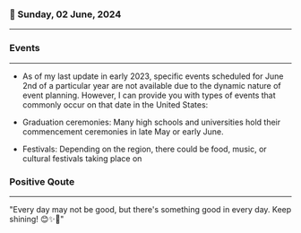 ### 📅 Sunday, 02 June, 2024
------
### Events
------
- As of my last update in early 2023, specific events scheduled for June 2nd of a particular year are not available due to the dynamic nature of event planning. However, I can provide you with types of events that commonly occur on that date in the United States:

- Graduation ceremonies: Many high schools and universities hold their commencement ceremonies in late May or early June.
- Festivals: Depending on the region, there could be food, music, or cultural festivals taking place on
### Positive Qoute
------
"Every day may not be good, but there's something good in every day. Keep shining! 😊✨🌟"
